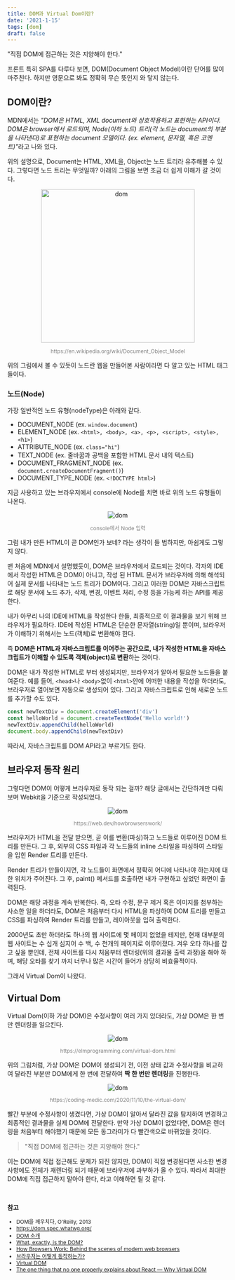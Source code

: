 ```yaml
---
title: DOM과 Virtual Dom이란?
date: '2021-1-15'
tags: [dom]
draft: false
---
```


"직접 DOM에 접근하는 것은 지양해야 한다."

프론트 특히 SPA를 다루다 보면, DOM(Document Object Model)이란 단어를 많이 마주친다. 하지만 영문으로 봐도 정확히 무슨 뜻인지 와 닿지 않는다.

## DOM이란?

MDN에서는 <i>"DOM은 HTML, XML document와 상호작용하고 표현하는 API이다. DOM은 browser에서 로드되며, Node(이하 노드) 트리(각 노드는 document의 부분을 나타낸다)로 표현하는 document 모델이다. (ex. element, 문자열, 혹은 코멘트)"</i>라고 나와 있다.

위의 설명으로, Document는 HTML, XML을, Object는 노드 트리라 유추해볼 수 있다. 그렇다면 노드 트리는 무엇일까? 아래의 그림을 보면 조금 더 쉽게 이해가 갈 것이다.

<div style="text-align: center;">
<img src="https://upload.wikimedia.org/wikipedia/commons/thumb/5/5a/DOM-model.svg/1280px-DOM-model.svg.png" alt="dom" style="width: 350px; ">
<p style="font-size: 12px; color: gray;">https://en.wikipedia.org/wiki/Document_Object_Model</p>
</div>

위의 그림에서 볼 수 있듯이 노드란 웹을 만들어본 사람이라면 다 알고 있는 HTML 태그들이다.

### 노드(Node)

가장 일반적인 노드 유형(nodeType)은 아래와 같다.

- DOCUMENT_NODE (ex. `window.document`)
- ELEMENT_NODE (ex. `<html>, <body>, <a>, <p>, <script>, <style>, <h1>`)
- ATTRIBUTE_NODE (ex. `class="hi"`)
- TEXT_NODE (ex. 줄바꿈과 공백을 포함한 HTML 문서 내의 텍스트)
- DOCUMENT_FRAGMENT_NODE (ex. `document.createDocumentFragment()`)
- DOCUMENT_TYPE_NODE (ex. `<!DOCTYPE html>`)

지금 사용하고 있는 브라우저에서 console에 Node를 치면 바로 위의 노드 유형들이 나온다.

<div style="text-align: center;">
<img src="https://user-images.githubusercontent.com/58619071/193438868-39d80c04-bc03-4ee8-bb28-782c5cd54eac.png" alt="dom" >
<p style="font-size: 12px; color: gray;">console에서 Node 입력</p>
</div>

그럼 내가 만든 HTML이 곧 DOM인가 보네? 라는 생각이 들 법하지만, 아쉽게도 그렇지 않다.

맨 처음에 MDN에서 설명했듯이, DOM은 브라우저에서 로드되는 것이다. 각자의 IDE에서 작성한 HTML은 DOM이 아니고, 작성 된 HTML 문서가 브라우저에 의해 해석되어 실제 문서를 나타내는 노드 트리가 DOM이다. 그리고 이러한 DOM은 자바스크립트로 해당 문서에 노드 추가, 삭제, 변경, 이벤트 처리, 수정 등을 가능케 하는 API를 제공한다.

내가 아무리 나의 IDE에 HTML을 작성한다 한들, 최종적으로 이 결과물을 보기 위해 브라우저가 필요하다. IDE에 작성된 HTML은 단순한 문자열(string)일 뿐이며, 브라우저가 이해하기 위해서는 노드(객체)로 변환해야 한다.

즉 **DOM은 HTML과 자바스크립트를 이어주는 공간으로, 내가 작성한 HTML을 자바스크립트가 이해할 수 있도록 객체(object)로 변환**하는 것이다.

DOM은 내가 작성한 HTML로 부터 생성되지만, 브라우저가 알아서 필요한 노드들을 붙여준다. 예를 들어, `<head>`나 `<body>`없이 `<html>`안에 어떠한 내용을 작성을 하더라도, 브라우저로 열어보면 자동으로 생성되어 있다. 그리고 자바스크립트로 인해 새로운 노드를 추가할 수도 있다.

```js
const newTextDiv = document.createElement('div')
const helloWorld = document.createTextNode('Hello world!')
newTextDiv.appendChild(helloWorld)
document.body.appendChild(newTextDiv)
```

따라서, 자바스크립트를 DOM API라고 부르기도 한다.

## 브라우저 동작 원리

그렇다면 DOM이 어떻게 브라우저로 동작 되는 걸까? 해당 글에서는 간단하게만 다뤄보며 Webkit을 기준으로 작성되었다.

<div style="text-align: center;">
<img src="https://web-dev.imgix.net/image/T4FyVKpzu4WKF1kBNvXepbi08t52/S9TJhnMX1cu1vrYuQRqM.png?auto=format&w=1248" alt="dom" >
<p style="font-size: 12px; color: gray;">https://web.dev/howbrowserswork/</p>
</div>

브라우저가 HTML을 전달 받으면, 곧 이를 변환(파싱)하고 노드들로 이루어진 DOM 트리를 만든다. 그 후, 외부의 CSS 파일과 각 노드들의 inline 스타일을 파싱하여 스타일을 입힌 Render 트리를 만든다.

Render 트리가 만들이지면, 각 노드들이 화면에서 정확히 어디에 나타나야 하는지에 대한 위치가 주어진다. 그 후, paint() 메서드를 호출하면 내가 구현하고 싶었던 화면이 출력된다.

DOM은 해당 과정을 계속 반복한다. 즉, 오타 수정, 문구 제거 혹은 이미지를 첨부하는 사소한 일을 하더라도, DOM은 처음부터 다시 HTML을 파싱하여 DOM 트리를 만들고 CSS를 파싱하여 Render 트리를 만들고, 레이아웃을 입혀 출력한다.

2000년도 초만 하더라도 하나의 웹 사이트에 몇 페이지 없었을 테지만, 현재 대부분의 웹 사이트는 수 십개 심지어 수 백, 수 천개의 페이지로 이루어졌다. 겨우 오타 하나를 잡고 싶을 뿐인데, 전체 사이트를 다시 처음부터 렌더링(위의 결과물 출력 과정)을 해야 하며, 해당 오타를 찾기 까지 너무나 많은 시간이 들어가 상당히 비효율적이다.

그래서 Virtual Dom이 나왔다.

## Virtual Dom

Virtual Dom(이하 가상 DOM)은 수정사항이 여러 가지 있더라도, 가상 DOM은 한 번만 렌더링을 일으킨다.

<div style="text-align: center;">
<img src="https://elmprogramming.com/images/chapter-5/5.3-virtual-dom/elm-runtime-virtual-dom.svg" alt="dom" >
<p style="font-size: 12px; color: gray;">https://elmprogramming.com/virtual-dom.html</p>
</div>

위의 그림처럼, 가상 DOM은 DOM이 생성되기 전, 이전 상태 값과 수정사항을 비교하여 달라진 부분만 DOM에게 한 번에 전달하여 **딱 한 번만 렌더링**을 진행한다.

<div style="text-align: center;">
<img src="https://codingmedic.files.wordpress.com/2020/11/virtualdom.png?w=1024" alt="dom" >
<p style="font-size: 12px; color: gray;">https://coding-medic.com/2020/11/10/the-virtual-dom/</p>
</div>

빨간 부분에 수정사항이 생겼다면, 가상 DOM이 알아서 달라진 값을 탐지하여 변경하고 최종적인 결과물을 실제 DOM에 전달한다. 만약 가상 DOM이 없었다면, DOM은 렌더링을 처음부터 해야했기 때문에 모든 동그라미가 다 빨간색으로 바뀌었을 것이다.

> "직접 DOM에 접근하는 것은 지양해야 한다."

이는 DOM에 직접 접근해도 문제가 되진 않지만, DOM이 직접 변경된다면 사소한 변경사항에도 전체가 재렌더링 되기 때문에 브라우저에 과부하가 올 수 있다. 따라서 최대한 DOM에 직접 접근하지 말아야 한다, 라고 이해하면 될 것 같다.

<br />

**참고**

<div style="font-size: 12px;">

- DOM을 깨우치다, O'Reilly, 2013
- https://dom.spec.whatwg.org/
- [DOM 소개](https://developer.mozilla.org/ko/docs/Web/API/Document_Object_Model/%EC%86%8C%EA%B0%9C)
- [What, exactly, is the DOM?](https://bitsofco.de/what-exactly-is-the-dom/?utm_source=CSS-Weekly&utm_campaign=Issue-341&utm_medium=email)
- [How Browsers Work: Behind the scenes of modern web browsers](https://www.html5rocks.com/en/tutorials/internals/howbrowserswork/)
- [브라우저는 어떻게 동작하는가?](https://d2.naver.com/helloworld/59361)
- [Virtual DOM](https://elmprogramming.com/virtual-dom.html)
- [The one thing that no one properly explains about React — Why Virtual DOM](https://hashnode.com/post/the-one-thing-that-no-one-properly-explains-about-react-why-virtual-dom-cisczhfj41bmssp53mvfwmgrq)

</div>
